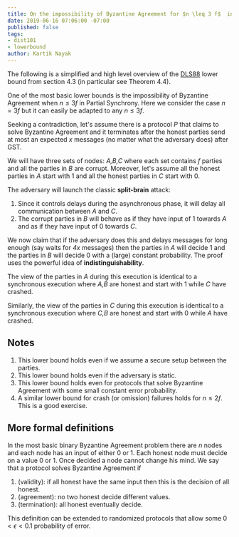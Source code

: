 ```yaml
---
title: On the impossibility of Byzantine Agreement for $n \leq 3 f$  in Partial synchrony
date: 2019-06-16 07:06:00 -07:00
published: false
tags:
- dist101
- lowerbound
author: Kartik Nayak
---
```


The following is a simplified and high level overview of the [DLS88](https://groups.csail.mit.edu/tds/papers/Lynch/jacm88.pdf) lower bound from section 4.3 (in particular see Theorem 4.4).

One of the most basic lower bounds is the impossibility of Byzantine Agreement when $n \leq  3f$ in Partial Synchrony. Here we consider the case $n=3f$ but it can easily be adapted to any $n \leq 3f$.

Seeking a contradiction, let's assume there is a protocol _P_ that claims to solve Byzantine Agreement and it terminates after the honest parties send at most an expected _x_ messages (no matter what the adversary does) after GST.

We will have three sets of nodes: _A,B,C_ where each set contains _f_ parties and all the parties in _B_ are corrupt. Moreover, let's assume all the honest parties in _A_ start with 1 and all the honest parties in _C_ start with 0.

The adversary will launch the classic **split-brain** attack:
1. Since it controls delays during the asynchronous phase, it will delay all communication between _A_ and _C_.
2. The corrupt parties in _B_ will behave as if they have input of 1 towards _A_ and as if they have input of 0 towards _C_.

We now claim that if the adversary does this and delays messages for long enough (say waits for _4x_ messages) then the parties in _A_ will decide 1 and the parties in _B_ will decide 0 with a (large) constant probability. The proof uses the powerful idea of **indistinguishability**.

The view of the parties in _A_ during this execution is identical to a synchronous execution where _A,B_ are honest and start with 1 while _C_ have crashed.

Similarly, the view of the parties in _C_ during this execution is identical to a synchronous execution where _C,B_ are honest and start with 0 while _A_ have crashed.

## Notes

1. This lower bound holds even if we assume a secure setup between the parties.
2. This lower bound holds even if the adversary is static.
3. This lower bound holds even for protocols that solve Byzantine Agreement with some small constant error probability.
4. A similar lower bound for crash (or omission) failures holds for $n\leq 2f$. This is a good exercise. 

## More formal definitions

In the most basic binary Byzantine Agreement problem there are $n$ nodes and each node has an input of either 0 or 1. Each honest node must decide on a value 0 or 1. Once decided a node cannot change his mind. We say that a protocol solves Byzantine Agreement if
1. (validity): if all honest have the same input then this is the decision of all honest.
2. (agreement): no two honest decide different values.
3. (termination): all honest eventually decide.

This definition can be extended to randomized protocols that allow some $0<\epsilon <0.1$ probability of error.

